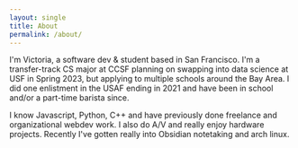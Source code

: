 ```yaml
---
layout: single
title: About
permalink: /about/
---
```


I'm Victoria, a software dev & student based in San Francisco. I'm a transfer-track CS major at CCSF planning on swapping into data science at USF in Spring 2023, but applying to multiple schools around the Bay Area. I did one enlistment in the USAF ending in 2021 and have been in school and/or a part-time barista since.

I know Javascript, Python, C++ and have previously done freelance and organizational webdev work. I also do A/V and really enjoy hardware projects. Recently I've gotten really into Obsidian notetaking and arch linux. 